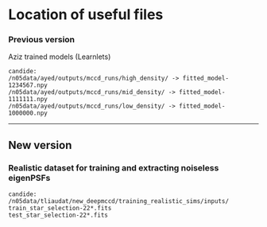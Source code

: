 
# Location of useful files

### Previous version

Aziz trained models (Learnlets)
```
candide:
/n05data/ayed/outputs/mccd_runs/high_density/ -> fitted_model-1234567.npy
/n05data/ayed/outputs/mccd_runs/mid_density/ -> fitted_model-1111111.npy
/n05data/ayed/outputs/mccd_runs/low_density/ -> fitted_model-1000000.npy
```

***

## New version

### Realistic dataset for training and extracting noiseless eigenPSFs
```
candide:
/n05data/tliaudat/new_deepmccd/training_realistic_sims/inputs/
train_star_selection-22*.fits
test_star_selection-22*.fits
```


